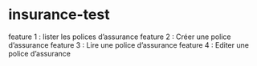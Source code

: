# insurance-test

feature 1 : lister les polices d’assurance
feature 2 : Créer une police d’assurance
feature 3 : Lire une police d’assurance
feature 4 : Editer une police d’assurance
